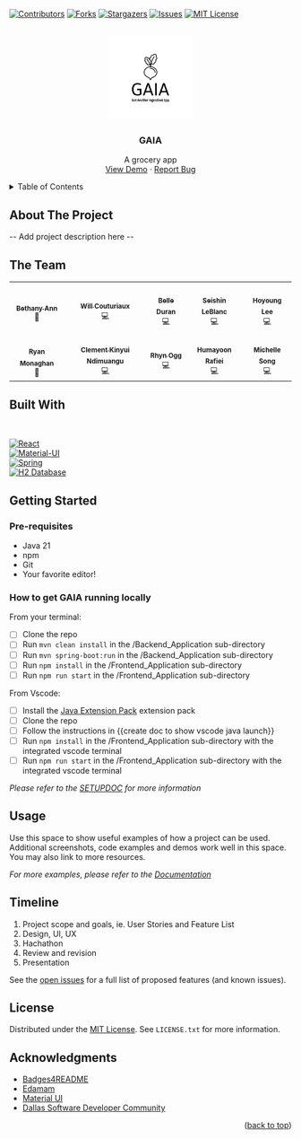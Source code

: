 
<!-- PROJECT SHIELDS -->
<!--
*** We are using markdown "reference style" links for readability.
*** Reference links are enclosed in brackets [ ] instead of parentheses ( ).
*** See the bottom of this document for the declaration of the reference variables
*** for tech stack, shortcuts, etc. This is an optional, concise syntax you may use.
*** https://www.markdownguide.org/basic-syntax/#reference-style-links
-->

[![Contributors][contributors-shield]][contributors-url]
[![Forks][forks-shield]][forks-url]
[![Stargazers][stars-shield]][stars-url]
[![Issues][issues-shield]][issues-url]
[![MIT License][license-shield]][license-url]


<br />
<div align="center">
  <a href="https://github.com/bethanyann/dsd-cohort-2024">
    <img src="./Frontend_Application/src/assets/gaia_logo_white.png" alt="Logo" width="150" height="150">
  </a>

<h3 align="center">GAIA</h3>

  <p align="center">
    A grocery app <!-- TODO: make a better one-liner -->
    <br />
    <a href="https://gotanotheringredientapp.xyz">View Demo</a>
    ·
    <a href="https://github.com/bethanyann/dsd-cohort-2024/issues">Report Bug</a>
  </p>
</div>

<!-- TABLE OF CONTENTS -->
<details>
  <summary>Table of Contents</summary>
  <ol>
    <li>
      <a href="#about-the-project">About The Project</a>
      <ul>
        <li><a href="#the-team">The Team</a></li>
        <li><a href="#built-with">Built With</a></li>
      </ul>
    </li>
    <li>
      <a href="#getting-started">Getting Started</a>
      <ul>
        <li><a href="#prerequisites">Prerequisites</a></li>
        <li><a href="#installation">Installation</a></li>
      </ul>
    </li>
    <li><a href="#usage">Usage</a></li>
    <li><a href="#roadmap">Roadmap</a></li>
    <li><a href="#license">License</a></li>
    <li><a href="#acknowledgments">Acknowledgments</a></li>
  </ol>
</details>

## About The Project

-- Add project description here --


## The Team

<table align="center">
  <tr>
    <td align="center"><a href="https://github.com/bethanyann"><img src="https://avatars.githubusercontent.com/u/21211634?v=4" width="120px;" alt=""/><br /><sub><b>Bethany Ann</b></sub></a><br />👑</td>
    <td align="center"><a href="https://github.com/wcouturiaux"><img src="https://avatars.githubusercontent.com/u/37006112?v=4" width="120px;" alt=""/><br /><sub><b>Will Couturiaux</b></sub></a><br />💻</td>
    <td align="center"><a href="https://github.com/bduran04"><img src="https://avatars.githubusercontent.com/u/77633748?v=4" width="120px;" alt=""/><br /><sub><b>Belle Duran</b></sub></a><br />💻</td>
    <td align="center"><a href="https://github.com/seishinleblanc"><img src="https://avatars.githubusercontent.com/u/125917992?v=4" width="120px;" alt=""/><br /><sub><b>Seishin LeBlanc</b></sub></a><br />💻</td>
    <td align="center"><a href="https://github.com/sohostory"><img src="https://avatars.githubusercontent.com/u/115523196?v=4" width="120px;" alt=""/><br /><sub><b>Hoyoung Lee</b></sub></a><br />💻</td>
    </tr>
    <tr>
    <td align="center"><a href="https://github.com/coffee2theorems"><img src="https://avatars.githubusercontent.com/u/7843313?v=4" width="120px;" alt=""/><br /><sub><b>Ryan Monaghan</b></sub></a><br />👑</td>
    <td align="center"><a href="https://github.com/KINYUI1"><img src="https://avatars.githubusercontent.com/u/136476146?v=4" width="120px;" alt=""/><br /><sub><b>Clement Kinyui Ndimuangu</b></sub></a><br />💻</td>
    <td align="center"><a href="https://github.com/dissurender"><img src="https://avatars.githubusercontent.com/u/65290988?v=4" width="120px;" alt=""/><br /><sub><b>Rhyn Ogg</b></sub></a><br />💻</td>
    <td align="center"><a href="https://github.com/humayoonrafei"><img src="https://avatars.githubusercontent.com/u/41838529?v=4" width="120px;" alt=""/><br /><sub><b>Humayoon Rafiei</b></sub></a><br />💻</td>
    <td align="center"><a href="https://github.com/em-ess"><img src="https://avatars.githubusercontent.com/u/101286675?v=4" width="120px;" alt=""/><br /><sub><b>Michelle Song</b></sub></a><br />💻</td>
  </tr>
</table>

## Built With
 <br />

[![React][React.js]][React-url] <br />
[![Material-UI][Material-UI]][Material-UI-url] <br />
[![Spring][Spring_Boot]][Spring-url] <br />
[![H2 Database][H2]][H2-url] <br />

## Getting Started

### Pre-requisites

- Java 21
-  npm
-  Git
-  Your favorite editor!

### How to get GAIA running locally

From your terminal:
- [ ] Clone the repo
- [ ] Run `mvn clean install` in the /Backend_Application sub-directory
- [ ] Run `mvn spring-boot:run` in the /Backend_Application sub-directory
- [ ] Run `npm install` in the /Frontend_Application sub-directory
- [ ] Run `npm run start` in the /Frontend_Application sub-directory

From Vscode:
- [ ] Install the [Java Extension Pack](https://marketplace.visualstudio.com/items?itemName=vscjava.vscode-java-pack) extension pack
- [ ] Clone the repo
- [ ] Follow the instructions in {{create doc to show vscode java launch}}
- [ ] Run `npm install` in the /Frontend_Application sub-directory with the integrated vscode terminal
- [ ] Run `npm run start` in the /Frontend_Application sub-directory with the integrated vscode terminal

_Please refer to the [SETUPDOC](https://github.com/bethanyann/dsd-cohort-2024/blob/main/SETUPDOC.md) for more information_

## Usage

Use this space to show useful examples of how a project can be used. Additional screenshots, code examples and demos work well in this space. You may also link to more resources.

_For more examples, please refer to the [Documentation](https://example.com)_

## Timeline

1. Project scope and goals, ie. User Stories and Feature List
2. Design, UI, UX
3. Hachathon
4. Review and revision
5. Presentation

See the [open issues](https://github.com/bethanyann/dsd-cohort-2024/issues) for a full list of proposed features (and known issues).

## License

Distributed under the [MIT License][license-url]. See `LICENSE.txt` for more information.

## Acknowledgments

* [Badges4README](https://github.com/alexandresanlim/Badges4-README.md-Profile)
* [Edamam](https://edamam.com)
* [Material UI](https://mui.com)
* [Dallas Software Developer Community](https://www.meetup.com/dallas-software-developers-meetup/)

<p align="right">(<a href="#about-the-project">back to top</a>)</p>

<!-- MARKDOWN LINKS & IMAGES -->
<!-- https://github.com/alexandresanlim/Badges4-README.md-Profile#-frameworks--library- -->
<!-- https://www.markdownguide.org/basic-syntax/#reference-style-links -->
<!-- https://github.com/bethanyann/dsd-cohort-2024 -->
[contributors-shield]: https://img.shields.io/github/contributors/bethanyann/dsd-cohort-2024.svg?style=for-the-badge
[contributors-url]: https://github.com/bethanyann/dsd-cohort-2024/graphs/contributors
[forks-shield]: https://img.shields.io/github/forks/bethanyann/dsd-cohort-2024.svg?style=for-the-badge
[forks-url]: https://github.com/bethanyann/dsd-cohort-2024/network/members
[stars-shield]: https://img.shields.io/github/stars/bethanyann/dsd-cohort-2024.svg?style=for-the-badge
[stars-url]: https://github.com/bethanyann/dsd-cohort-2024/stargazers
[issues-shield]: https://img.shields.io/github/issues/bethanyann/dsd-cohort-2024.svg?style=for-the-badge
[issues-url]: https://github.com/bethanyann/dsd-cohort-2024/issues
[license-shield]: https://img.shields.io/github/license/bethanyann/dsd-cohort-2024.svg?style=for-the-badge
[license-url]: https://github.com/bethanyann/dsd-cohort-2024/blob/master/LICENSE.txt
[linkedin-shield]: https://img.shields.io/badge/-LinkedIn-black.svg?style=for-the-badge&logo=linkedin&colorB=555
[linkedin-url]: https://linkedin.com/in/linkedin_username
[Material-UI]: https://img.shields.io/badge/Material-UI-000000?style=for-the-badge&logo=material-ui&logoColor=white
[Material-UI-url]: https://mui.com/
[React.js]: https://img.shields.io/badge/React-20232A?style=for-the-badge&logo=react&logoColor=61DAFB
[React-url]: https://reactjs.org/
[Spring_Boot]: https://img.shields.io/badge/Spring_Boot-F2F4F9?style=for-the-badge&logo=spring-boot
[Spring-url]: https://spring.io/projects/spring-boot
[H2]: https://img.shields.io/badge/H2-000000?style=for-the-badge&logo=h2&logoColor=white
[H2-url]: https://www.h2database.com